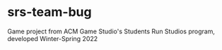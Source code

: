 # srs-team-bug
Game project from ACM Game Studio's Students Run Studios program, developed Winter-Spring 2022
